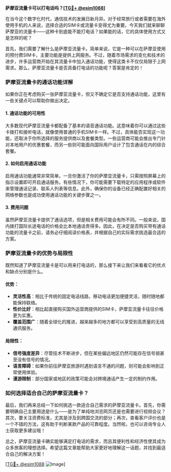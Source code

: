 **萨摩亚流量卡可以打电话吗？[[TG💪+ @esim1088](https://t.me/s/esim1088)]**

在当今这个数字化时代，通信技术的发展日新月异。对于经常旅行或者需要在海外使用手机的人来说，选择合适的SIM卡或流量卡变得尤为重要。今天我们就来聊聊萨摩亚的流量卡——这种卡到底能不能打电话？如果能的话，它的具体使用方式又是怎样的呢？

首先，我们需要了解什么是萨摩亚流量卡。简单来说，它是一种可以在萨摩亚使用的预付费SIM卡，主要功能是提供上网服务。不过，随着市场需求的变化和技术的进步，许多运营商开始在其流量卡中加入通话功能，使得这类卡不仅仅局限于上网需求。那么，萨摩亚流量卡是否具备打电话的功能呢？答案是肯定的！

### 萨摩亚流量卡的通话功能详解

如果你正在考虑购买一张萨摩亚流量卡，但又不确定它是否支持通话功能，这里有一些关键点可以帮助你做出决定。

#### 1. **通话功能的可用性**
大多数现代萨摩亚流量卡都配备了基本的语音通话功能。这意味着你可以通过这些卡拨打和接听电话，就像使用普通的手机SIM卡一样。不过，具体能否实现这一功能，还取决于你所选择的服务提供商以及套餐类型。一些运营商可能会推出专门针对本地用户的优惠套餐，而另一些则可能面向国际用户设计了包含通话在内的综合套餐。

#### 2. **如何启用通话功能**
启用通话功能通常非常简单。一旦你激活了你的萨摩亚流量卡，只需按照屏幕上的指示设置即可开启通话服务。有些情况下，你可能需要下载特定的应用程序或软件来管理通话记录、联系人列表等信息。此外，确保你的设备已经正确配置好相关的网络参数也是成功使用通话功能的关键步骤之一。

#### 3. **费用问题**
虽然萨摩亚流量卡提供了通话选项，但是相关费用可能会有所不同。一般来说，国内拨打国际长途电话的价格会比本地通话贵得多。因此，在决定是否购买带有通话功能的流量卡之前，请务必仔细阅读价格表，并根据自己的实际需求挑选最合适的方案。

### 萨摩亚流量卡的优势与局限性

既然知道了萨摩亚流量卡是可以用来打电话的，那么接下来让我们来看看它的优点和缺点分别是什么。

#### 优势：
- **灵活性高**：相比于传统的固定电话线路，移动电话更加便捷灵活，随时随地都能保持联络。
- **性价比好**：相比起直接购买国外运营商提供的SIM卡，萨摩亚流量卡往往价格更为实惠。
- **覆盖范围广**：随着全球化的推进，越来越多的地方都可以享受到高质量的无线通讯服务。

#### 局限性：
- **信号强度差异**：尽管技术不断进步，但在某些偏远地区仍然可能存在信号弱甚至没有信号的情况。
- **语言障碍**：如果你前往萨摩亚旅游时遇到语言不通的问题，则可能会影响到正常使用体验。
- **漫游限制**：部分国家或地区的政策可能会对跨境通话产生一定的制约作用。

### 如何选择适合自己的萨摩亚流量卡？

最后，我们再来总结一下如何挑选一款适合自己需求的萨摩亚流量卡。首先，你需要明确自己主要用途是什么——是为了单纯地浏览网页还是也需要进行视频会议？其次，要关注资费标准，尤其是涉及到跨国交流的部分；再次，查看客户评价也是一个不错的方法，这有助于判断某款产品的可靠程度。当然啦，也可以咨询专业人士获取更多建议哦！

总之，萨摩亚流量卡确实能够满足打电话的需求，而且其便利性和经济性使其成为众多旅客的理想选择。希望这篇文章能帮助大家更好地理解这一话题，并找到最适合自己的解决方案！

[[TG💪+ @esim1088](https://t.me/s/esim1088) ![Image](https://i.postimg.cc/4NQfJmqS/Snipaste-2025-05-13-00-14-12.png)]